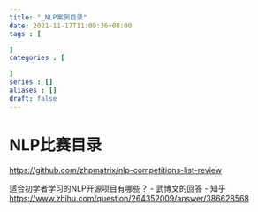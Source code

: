 ```yaml
---
title: "_NLP案例目录"
date: 2021-11-17T11:09:36+08:00
tags : [

]
categories : [

]
series : []
aliases : []
draft: false
---
```


# NLP比赛目录
https://github.com/zhpmatrix/nlp-competitions-list-review

适合初学者学习的NLP开源项目有哪些？ - 武博文的回答 - 知乎
https://www.zhihu.com/question/264352009/answer/386628568